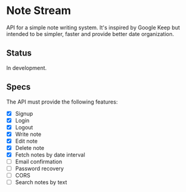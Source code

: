 # Note Stream

API for a simple note writing system.
It's inspired by Google Keep but intended to be simpler, faster and provide better date organization.

## Status

In development.

## Specs

The API must provide the following features:

* [x] Signup
* [x] Login
* [x] Logout
* [x] Write note
* [x] Edit note
* [x] Delete note
* [x] Fetch notes by date interval
* [ ] Email confirmation
* [ ] Password recovery
* [ ] CORS
* [ ] Search notes by text
